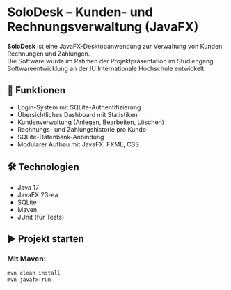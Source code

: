 # SoloDesk – Kunden- und Rechnungsverwaltung (JavaFX)

**SoloDesk** ist eine JavaFX-Desktopanwendung zur Verwaltung von Kunden, Rechnungen und Zahlungen.  
Die Software wurde im Rahmen der Projektpräsentation im Studiengang Softwareentwicklung an der IU Internationale Hochschule entwickelt.

## 📌 Funktionen
- Login-System mit SQLite-Authentifizierung
- Übersichtliches Dashboard mit Statistiken
- Kundenverwaltung (Anlegen, Bearbeiten, Löschen)
- Rechnungs- und Zahlungshistorie pro Kunde
- SQLite-Datenbank-Anbindung
- Modularer Aufbau mit JavaFX, FXML, CSS

## 🛠️ Technologien
- Java 17
- JavaFX 23-ea
- SQLite
- Maven
- JUnit (für Tests)

## ▶️ Projekt starten

### Mit Maven:
```bash
mvn clean install
mvn javafx:run
